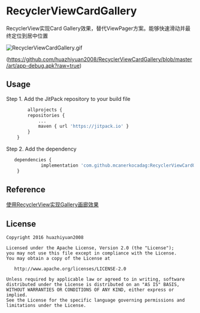 # RecyclerViewCardGallery

RecyclerView实现Card Gallery效果，替代ViewPager方案。能够快速滑动并最终定位到居中位置

![RecyclerViewCardGallery.gif](https://github.com/huazhiyuan2008/RecyclerViewCardGallery/blob/master/art/RecyclerViewCardGallery_blur.gif)

(https://github.com/huazhiyuan2008/RecyclerViewCardGallery/blob/master/art/app-debug.apk?raw=true)

## Usage


Step 1. Add the JitPack repository to your build file 
```python
		allprojects {
		repositories {
			...
			maven { url 'https://jitpack.io' }
		}
	}
   ```
   Step 2. Add the dependency
   
```python
   dependencies {
	         implementation 'com.github.mcanerkocadag:RecyclerViewCardGallery:1.0.2'
	}
   ```

## Reference
[使用RecyclerView实现Gallery画廊效果](http://huazhiyuan2008.github.io/2016/09/02/使用RecyclerView实现Gallery画廊效果)


## License

```
Copyright 2016 huazhiyuan2008

Licensed under the Apache License, Version 2.0 (the "License");
you may not use this file except in compliance with the License.
You may obtain a copy of the License at

   http://www.apache.org/licenses/LICENSE-2.0

Unless required by applicable law or agreed to in writing, software
distributed under the License is distributed on an "AS IS" BASIS,
WITHOUT WARRANTIES OR CONDITIONS OF ANY KIND, either express or implied.
See the License for the specific language governing permissions and
limitations under the License.
```
